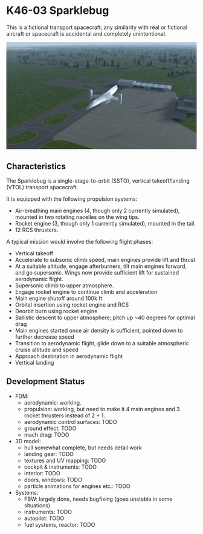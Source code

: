 K46-03 Sparklebug
=================

This is a fictional transport spacecraft; any similarity with real or fictional
aircraft or spacecraft is accidental and completely unintentional.

![Sparklebug hovering](Splash/hover-departure.jpg)

Characteristics
---------------

The Sparklebug is a single-stage-to-orbit (SSTO), vertical takeoff/landing
(VTOL) transport spacecraft.

It is equipped with the following propulsion systems:

- Air-breathing main engines (4, though only 2 currently simulated), mounted in
  two rotating nacelles on the wing tips.
- Rocket engine (3, though only 1 currently simulated), mounted in the tail.
- 12 RCS thrusters.

A typical mission would involve the following flight phases:

- Vertical takeoff
- Accelerate to subsonic climb speed, main engines provide lift and thrust
- At a suitable altitude, engage afterburners, tilt main engines forward,
  and go supersonic. Wings now provide sufficient lift for sustained
  aerodynamic flight.
- Supersonic climb to upper atmosphere.
- Engage rocket engine to continue climb and acceleration
- Main engine shutoff around 100k ft
- Orbital insertion using rocket engine and RCS
- Deorbit burn using rocket engine
- Ballistic descent to upper atmosphere; pitch up ~40 degrees for optimal drag
- Main engines started once air density is sufficient, pointed down to further
  decrease speed
- Transition to aerodynamic flight, glide down to a suitable atmospheric cruise
  altitude and speed
- Approach destination in aerodynamic flight
- Vertical landing

Development Status
------------------

- FDM:
    - aerodynamic: working.
    - propulsion: working, but need to make it 4 main engines and 3 rocket
      thrusters instead of 2 + 1.
    - aerodynamic control surfaces: TODO
    - ground effect: TODO
    - mach drag: TODO
- 3D model:
    - hull somewhat complete, but needs detail work
    - landing gear: TODO
    - textures and UV mapping: TODO
    - cockpit & instruments: TODO
    - interior: TODO
    - doors, windows: TODO
    - particle animations for engines etc.: TODO
- Systems:
    - FBW: largely done, needs bugfixing (goes unstable in some situations)
    - instruments: TODO
    - autopilot: TODO
    - fuel systems, reactor: TODO
